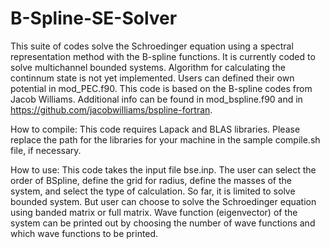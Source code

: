 # B-Spline-SE-Solver
This suite of codes solve the Schroedinger equation using a spectral representation method with the B-spline functions.
It is currently coded to solve multichannel bounded systems. Algorithm for calculating the continnum state is not yet implemented.
Users can defined their own potential in mod_PEC.f90.
This code is based on the B-spline codes from Jacob Williams. Additional info can be found in mod_bspline.f90 and in https://github.com/jacobwilliams/bspline-fortran.

How to compile:
This code requires Lapack and BLAS libraries. Please replace the path for the libraries for your machine in the sample compile.sh file, if necessary.

How to use:
This code takes the input file bse.inp. The user can select the order of BSpline, define the grid for radius, define the masses of the system, and select the type of calculation.
So far, it is limited to solve bounded system. But user can choose to solve the Schroedinger equation using banded matrix or full matrix.
Wave function (eigenvector) of the system can be printed out by choosing the number of wave functions and which wave functions to be printed.
